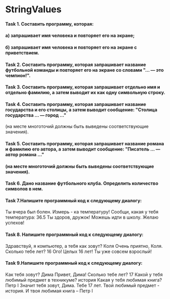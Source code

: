 # StringValues

#### Task 1. Составить программу, которая:
#### а) запрашивает имя человека и повторяет его на экране;
#### б) запрашивает имя человека и повторяет его на экране с приветствием.
#### Task 2. Составить программу, которая запрашивает название футбольной команды и повторяет его на экране со словами "… — это чемпион!".
#### Task 3. Составить программу, которая запрашивает отдельно имя и отдельно фамилию, а затем выводит их как одну символьную строку.
#### Task 4. Составить программу, которая запрашивает название государства и его столицы, а затем выводит сообщение: "Столица государства ... — город ..."
(на месте многоточий должны быть выведены соответствующие значения).
#### Task 5. Составить программу, которая запрашивает название романа и фамилию его автора, а затем выводит сообщение: "Писатель ... — автор романа ..."
#### (на месте многоточий должны быть выведены соответствующие значения).
#### Task 6. Дано название футбольного клуба. Определить количество символов в нем.
#### Task 7.Напишите программный код к следующему диалогу:
Ты вчера был болен. 
Измерь - ка температуру!
Сообщи, какая у тебя температура: 36.5
Ты здоров, дружок!
Можешь идти в школу.
Желаю успехов!
#### Task 8. Напишите программный код к следующему диалогу:
Здравствуй, я компьютер, а тебя как зовут? Коля
Очень приятно, Коля. 
Сколько тебе лет? 16
Ого! Целых 16 лет! Ты уже совсем взрослый!
#### Task 9.Напишите программный код к следующему диалогу:
Как тебя зовут? Дима
Привет, Дима!
Сколько тебе лет? 17
Какой у тебя любимый предмет в техникуме? история
Какая у тебя любимая книга? Петр I
Значит тебя зовут, Дима.
Тебе 17 лет.
Твой любимый предмет - история.
И твоя любимая книга – Петр I

